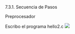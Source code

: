 7.3.1. Secuencia de Pasos

Preprocesador 

Escribo el programa hello2.c
<img src = "![image](https://user-images.githubusercontent.com/82007207/118595936-b6c59b80-b781-11eb-803c-454cd24ad7a5.png)">

